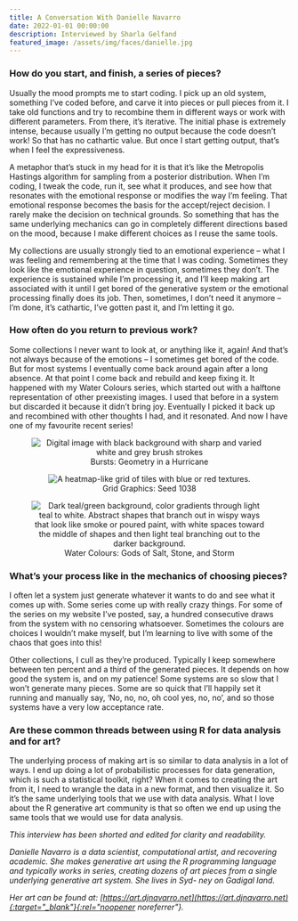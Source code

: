 ```yaml
---
title: A Conversation With Danielle Navarro
date: 2022-01-01 00:00:00
description: Interviewed by Sharla Gelfand
featured_image: /assets/img/faces/danielle.jpg
---
```


### How do you start, and finish, a series of pieces?

Usually the mood prompts me to start coding. I pick up an old system, something I’ve coded before, and carve it into pieces or pull pieces from it. I take old functions and try to recombine them in different ways or work with different parameters. From there, it’s iterative. The initial phase is extremely intense, because usually I’m getting no output because the code doesn’t work! So that has no cathartic value. But once I start getting output, that’s when I feel the expressiveness.

A metaphor that’s stuck in my head for it is that it’s like the Metropolis Hastings algorithm for sampling from a posterior distribution. When I’m coding, I tweak the code, run it, see what it produces, and see how that resonates with the emotional response or modifies the way I’m feeling. That emotional response becomes the basis for the accept/reject decision. I rarely make the decision on technical grounds. So something that has the same underlying mechanics can go in completely different directions based on the mood, because I make different choices as I reuse the same tools.

My collections are usually strongly tied to an emotional experience – what I was feeling and remembering at the time that I was coding. Sometimes they look like the emotional experience in question, sometimes they don’t. The experience is sustained while I’m processing it, and I’ll keep making art associated with it until I get bored of the generative system or the emotional processing finally does its job. Then, sometimes, I don’t need it anymore – I’m done, it’s cathartic, I’ve gotten past it, and I’m letting it go.

### How often do you return to previous work?

Some collections I never want to look at, or anything like it, again! And that’s not always because of the emotions – I sometimes get bored of the code. But for most systems I eventually come back around again after a long absence. At that point I come back and rebuild and keep fixing it. It happened with my Water Colours series, which started out with a halftone representation of other preexisting images. I used that before in a system but discarded it because it didn’t bring joy. Eventually I picked it back up and recombined with other thoughts I had, and it resonated. And now I have one of my favourite recent series!

<center>
<figure>
	<img src="../assets/img/theme/Bursts -Geometry in a Hurricane.jpg" alt="Digital image with black background with sharp and varied white and grey brush strokes">
	<figcaption>Bursts: Geometry in a Hurricane</figcaption>
</figure>
</center>

<center>
<figure>
	<img src="../assets/img/theme/Grid Graphics- Seed 1038.jpg" alt="A heatmap-like grid of tiles with blue or red textures.">
	<figcaption>Grid Graphics: Seed 1038</figcaption>
</figure>
</center>

<center>
<figure>
	<img src="../assets/img/theme/Water Colours- Gods of Salt, Stone, and Storm.jpg" alt="Dark teal/green background, color gradients through light teal to white. Abstract shapes that branch out in wispy ways that look like smoke or poured paint, with white spaces toward the middle of shapes and then light teal branching out to the darker background.">
	<figcaption>Water Colours: Gods of Salt, Stone, and Storm</figcaption>
</figure>
</center>

### What’s your process like in the mechanics of choosing pieces?

I often let a system just generate whatever it wants to do and see what it comes up with. Some series come up with really crazy things. For some of the series on my website I’ve posted, say, a hundred consecutive draws from the system with no censoring whatsoever. Sometimes the colours are choices I wouldn’t make myself, but I’m learning to live with some of the chaos that goes into this!

Other collections, I cull as they’re produced. Typically I keep somewhere between ten percent and a third of the generated pieces. It depends on how good the system is, and on my patience! Some systems are so slow that I won’t generate many pieces. Some are so quick that I’ll happily set it running and manually say, ‘No, no, no, oh cool yes, no, no’, and so those systems have a very low acceptance rate.

### Are these common threads between using R for data analysis and for art?

The underlying process of making art is so similar to data analysis in a lot of ways. I end up doing a lot of probabilistic processes for data generation, which is such a statistical toolkit, right? When it comes to creating the art from it, I need to wrangle the data in a new format, and then visualize it. So it’s the same underlying tools that we use with data analysis. What I love about the R generative art community is that so often we end up using the same tools that we would use for data analysis.

*This interview has been shorted and edited for clarity and readability.*

*Danielle Navarro is a data scientist, computational artist, and recovering academic. She makes generative art using the R programming language and typically works in series, creating dozens of art pieces from a single underlying generative art system. She lives in Syd- ney on Gadigal land.*

*Her art can be found at: [https://art.djnavarro.net](https://art.djnavarro.net){:target="_blank"}{:rel="noopener noreferrer"}.*